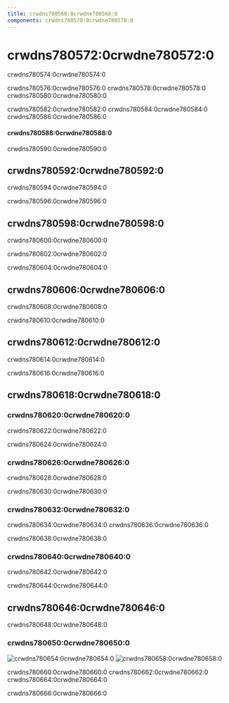 ```yaml
---
title: crwdns780568:0crwdne780568:0
components: crwdns780570:0crwdne780570:0
---
```

# crwdns780572:0crwdne780572:0

<p class="description">crwdns780574:0crwdne780574:0</p>

crwdns780576:0crwdne780576:0 crwdns780578:0crwdne780578:0 crwdns780580:0crwdne780580:0

crwdns780582:0crwdne780582:0 crwdns780584:0crwdne780584:0 crwdns780586:0crwdne780586:0

#### crwdns780588:0crwdne780588:0

crwdns780590:0crwdne780590:0

## crwdns780592:0crwdne780592:0

crwdns780594:0crwdne780594:0

crwdns780596:0crwdne780596:0

## crwdns780598:0crwdne780598:0

crwdns780600:0crwdne780600:0

crwdns780602:0crwdne780602:0

crwdns780604:0crwdne780604:0

## crwdns780606:0crwdne780606:0

crwdns780608:0crwdne780608:0

crwdns780610:0crwdne780610:0

## crwdns780612:0crwdne780612:0

crwdns780614:0crwdne780614:0

crwdns780616:0crwdne780616:0

## crwdns780618:0crwdne780618:0

### crwdns780620:0crwdne780620:0

crwdns780622:0crwdne780622:0

crwdns780624:0crwdne780624:0

### crwdns780626:0crwdne780626:0

crwdns780628:0crwdne780628:0

crwdns780630:0crwdne780630:0

### crwdns780632:0crwdne780632:0

crwdns780634:0crwdne780634:0 crwdns780636:0crwdne780636:0

crwdns780638:0crwdne780638:0

### crwdns780640:0crwdne780640:0

crwdns780642:0crwdne780642:0

crwdns780644:0crwdne780644:0

## crwdns780646:0crwdne780646:0

crwdns780648:0crwdne780648:0

### crwdns780650:0crwdne780650:0

![crwdns780654:0crwdne780654:0](crwdns780652:0crwdne780652:0) ![crwdns780658:0crwdne780658:0](crwdns780656:0crwdne780656:0)

crwdns780660:0crwdne780660:0 crwdns780662:0crwdne780662:0 crwdns780664:0crwdne780664:0

crwdns780666:0crwdne780666:0